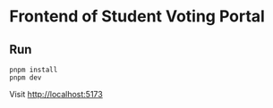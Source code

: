 # Frontend of Student Voting Portal

## Run

```shell
pnpm install
pnpm dev
```

Visit [http://localhost:5173](http://localhost:5173)

